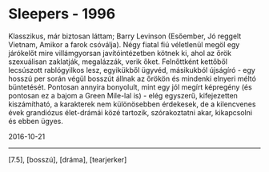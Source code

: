 # Sleepers - 1996

Klasszikus, már biztosan láttam; Barry Levinson (Esőember, Jó reggelt Vietnam, Amikor a farok csóválja). Négy fiatal fiú véletlenül megöl egy járókelőt mire villámgyorsan javítóintézetben kötnek ki, ahol az őrök szexuálisan zaklatják, megalázzák, verik őket. Felnőttként kettőből lecsúszott rablógyilkos lesz, egyikükből ügyvéd, másikukból újságíró - egy hosszú per során végül bosszút állnak az őrökön és mindenki elnyeri méltó büntetését. Pontosan annyira bonyolult, mint egy jól megírt képregény (és pontosan ez a bajom a Green Mile-lal is) - elég egyszerű, kifejezetten kiszámítható, a karakterek nem különösebben érdekesek, de a kilencvenes évek grandiózus élet-drámái közé tartozik, szórakoztatni akar, kikapcsolni és ebben ügyes.

2016-10-21 

----

[7.5], [bosszú], [dráma], [tearjerker]